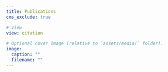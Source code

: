 ```yaml
---
title: Publications
cms_exclude: true

# View
view: citation

# Optional cover image (relative to `assets/media/` folder).
image:
  caption: ""
  filename: ""
---
```

